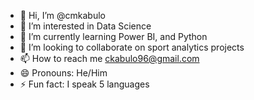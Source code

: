 - 👋 Hi, I’m @cmkabulo
- 👀 I’m interested in Data Science
- 🌱 I’m currently learning Power BI, and Python
- 💞️ I’m looking to collaborate on sport analytics projects
- 📫 How to reach me ckabulo96@gmail.com
- 😄 Pronouns: He/Him
- ⚡ Fun fact: I speak 5 languages

<!---
cmkabulo/cmkabulo is a ✨ special ✨ repository because its `README.md` (this file) appears on your GitHub profile.
You can click the Preview link to take a look at your changes.
--->
